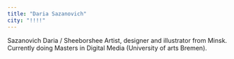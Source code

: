 ```yaml
---
title: "Daria Sazanovich"
city: "!!!!"
---
```


Sazanovich Daria / Sheeborshee
Artist, designer and illustrator from Minsk. Currently doing Masters in Digital Media (University of arts Bremen).
